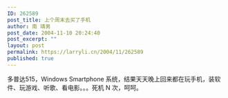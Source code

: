 ```yaml
---
ID: 262589
post_title: 上个周末去买了手机
author: 南 靖男
post_date: 2004-11-10 20:24:40
post_excerpt: ""
layout: post
permalink: https://larryli.cn/2004/11/262589
published: true
---
```

多普达515，Windows Smartphone 系统，结果天天晚上回来都在玩手机，装软件、玩游戏、听歌、看电影。。。死机 N 次，呵呵。